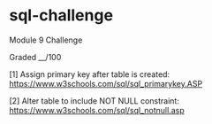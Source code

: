 # sql-challenge
Module 9 Challenge

Graded __/100


[1] Assign primary key after table is created:
	https://www.w3schools.com/sql/sql_primarykey.ASP

[2] Alter table to include NOT NULL constraint:
	https://www.w3schools.com/sql/sql_notnull.asp